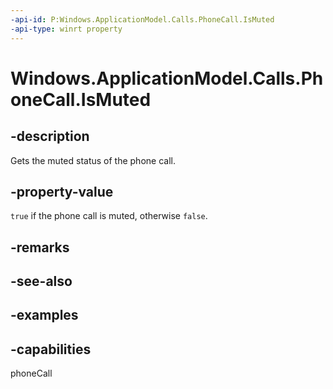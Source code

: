 ```yaml
---
-api-id: P:Windows.ApplicationModel.Calls.PhoneCall.IsMuted
-api-type: winrt property
---
```


# Windows.ApplicationModel.Calls.PhoneCall.IsMuted

<!--
public bool IsMuted { get; }
-->

## -description

Gets the muted status of the phone call.

## -property-value

`true` if the phone call is muted, otherwise `false`.

## -remarks

## -see-also

## -examples

## -capabilities
phoneCall
